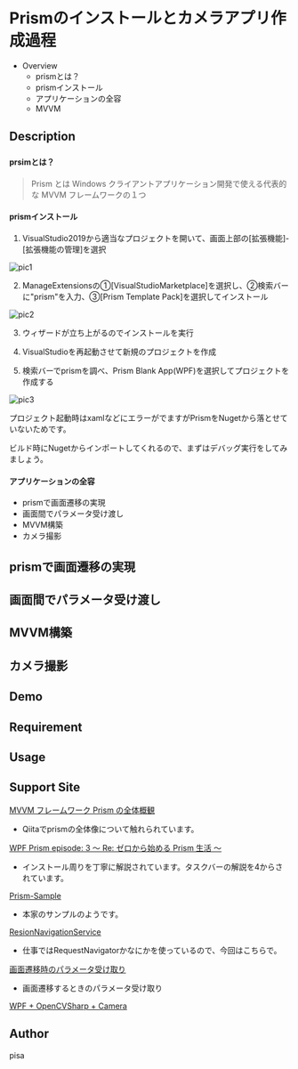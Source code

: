 Prismのインストールとカメラアプリ作成過程
====

- Overview
   - prismとは？
   - prismインストール
   - アプリケーションの全容
   - MVVM

## Description
### 

#### prsimとは？

> Prism とは Windows クライアントアプリケーション開発で使える代表的な MVVM フレームワークの１つ

#### prismインストール

1. VisualStudio2019から適当なプロジェクトを開いて、画面上部の[拡張機能]-[拡張機能の管理]を選択

![pic1](https://github.com/pisa-kun/PrismCameraSample/blob/gh-pages/Image/Readme/1.png)

2. ManageExtensionsの①[VisualStudioMarketplace]を選択し、②検索バーに"prism"を入力、③[Prism Template Pack]を選択してインストール

![pic2](https://github.com/pisa-kun/PrismCameraSample/blob/gh-pages/Image/Readme/2.png)

3. ウィザードが立ち上がるのでインストールを実行

4. VisualStudioを再起動させて新規のプロジェクトを作成

5. 検索バーでprismを調べ、Prism Blank App(WPF)を選択してプロジェクトを作成する

![pic3](https://github.com/pisa-kun/PrismCameraSample/blob/gh-pages/Image/Readme/3.png)


プロジェクト起動時はxamlなどにエラーがでますがPrismをNugetから落とせていないためです。

ビルド時にNugetからインポートしてくれるので、まずはデバッグ実行をしてみましょう。

#### アプリケーションの全容

- prismで画面遷移の実現
- 画面間でパラメータ受け渡し
- MVVM構築
- カメラ撮影

## prismで画面遷移の実現

## 画面間でパラメータ受け渡し

## MVVM構築

## カメラ撮影

## Demo

## Requirement

## Usage

## Support Site
[MVVM フレームワーク Prism の全体概観](https://qiita.com/toydev/items/cf1bb4b519e7e2453d46)

- Qiitaでprismの全体像について触れられています。

[WPF Prism episode: 3 ～ Re: ゼロから始める Prism 生活 ～](https://elf-mission.net/programming/wpf/episode03/)

- インストール周りを丁寧に解説されています。タスクバーの解説を4からされています。

[Prism-Sample](https://github.com/PrismLibrary/Prism-Samples-Wpf)

- 本家のサンプルのようです。

[ResionNavigationService](https://qiita.com/kwhrkzk/items/719354e86a15ccac7296)

- 仕事ではRequestNavigatorかなにかを使っているので、今回はこちらで。

[画面遷移時のパラメータ受け取り](https://elf-mission.net/programming/wpf/episode07/)

- 画面遷移するときのパラメータ受け取り

[WPF + OpenCVSharp + Camera](http://kowaimononantenai.blogspot.com/2017/02/wpf-prismopencvsharpweb.html)

## Author
pisa